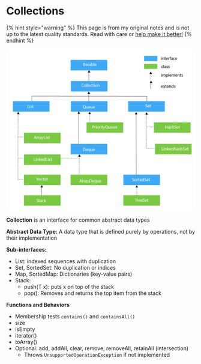 # Collections

{% hint style="warning" %}
This page is from my original notes and is not up to the latest quality standards. Read with care or [help make it better!](https://github.com/64bitpandas/cs61b-notes/pulls)
{% endhint %}

![An overview of all the Collections in Java.](../../.gitbook/assets/image%20%286%29.png)

**Collection** is an interface for common abstract data types

**Abstract Data Type:** A data type that is defined purely by operations, not by their implementation

**Sub-interfaces:**

* List: indexed sequences with duplication
* Set, SortedSet: No duplication or indices
* Map, SortedMap: Dictionaries \(key-value pairs\)
* Stack:
  * push\(T x\): puts x on top of the stack
  * pop\(\): Removes and returns the top item from the stack

**Functions and Behaviors**

* Membership tests `contains()` and `containsAll()`
* size
* isEmpty
* iterator\(\)
* toArray\(\)
* Optional: add, addAll, clear, remove, removeAll, retainAll \(intersection\)
  * Throws `UnsupportedOperationException` if not implemented

